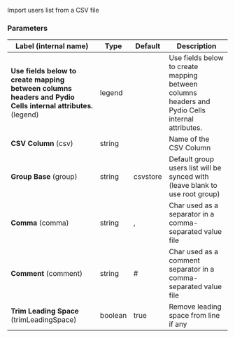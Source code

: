 
 Import users list from a CSV file

### Parameters
|Label (internal name)|Type|Default|Description|
|---|---|---|---|
|**Use fields below to create mapping between columns headers and Pydio Cells internal attributes.** (legend)|legend|<no value>|Use fields below to create mapping between columns headers and Pydio Cells internal attributes.|
|**CSV Column** (csv)|string|<no value>|Name of the CSV Column|
|**Group Base** (group)|string|csvstore|Default group users list will be synced with (leave blank to use root group)|
|**Comma** (comma)|string|,|Char used as a separator in a comma-separated value file|
|**Comment** (comment)|string|#|Char used as a comment separator in a comma-separated value file|
|**Trim Leading Space** (trimLeadingSpace)|boolean|true|Remove leading space from line if any|





